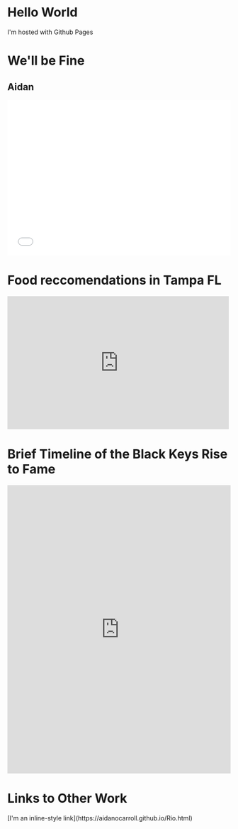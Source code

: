 <html>
<body>
<h1> Hello World </h1>
<p> I'm hosted with Github Pages </p>
<h1>We'll be Fine</h1> 
<h2>Aidan</h2>
<iframe src="//www.pixton.com/embed/arsrtq9j" frameborder="0" width="100%" height="350" allowfullscreen></iframe>
<h1>Food reccomendations in Tampa FL</h1>
<iframe width="500" height="300" scrolling="no" frameborder="no" src="https://fusiontables.google.com/embedviz?q=select+col1+from+11gfMYYh0RJgle9ekMBK-xTOYDnCvZ6ouxveVUyBb&amp;viz=MAP&amp;h=false&amp;lat=27.939379474518383&amp;lng=-82.44287440693358&amp;t=1&amp;z=12&amp;l=col1&amp;y=2&amp;tmplt=3&amp;hml=ONE_COL_LAT_LNG"></iframe>
<h1>Brief Timeline of the Black Keys Rise to Fame</h1>
<iframe src='https://cdn.knightlab.com/libs/timeline3/latest/embed/index.html?source=1fqiJY0EGUYCfEQZu3SnF0piOkIx9M0NuhCCNH3qOmmI&font=Default&lang=en&initial_zoom=2&height=650' width='100%' height='650' webkitallowfullscreen mozallowfullscreen allowfullscreen frameborder='0'></iframe>
<h1>Links to Other Work</h1>
[I'm an inline-style link](https://aidanocarroll.github.io/Rio.html)

</html>
</body>
